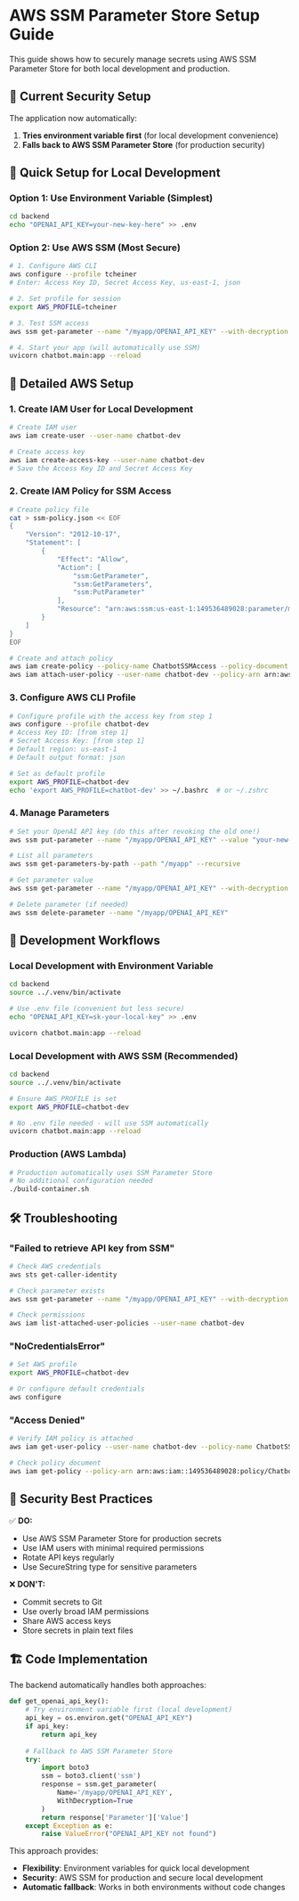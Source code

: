 # AWS SSM Parameter Store Setup Guide

This guide shows how to securely manage secrets using AWS SSM Parameter Store for both local development and production.

## 🔐 **Current Security Setup**

The application now automatically:
1. **Tries environment variable first** (for local development convenience)
2. **Falls back to AWS SSM Parameter Store** (for production security)

## 🚀 **Quick Setup for Local Development**

### Option 1: Use Environment Variable (Simplest)
```bash
cd backend
echo "OPENAI_API_KEY=your-new-key-here" >> .env
```

### Option 2: Use AWS SSM (Most Secure)
```bash
# 1. Configure AWS CLI
aws configure --profile tcheiner
# Enter: Access Key ID, Secret Access Key, us-east-1, json

# 2. Set profile for session
export AWS_PROFILE=tcheiner

# 3. Test SSM access
aws ssm get-parameter --name "/myapp/OPENAI_API_KEY" --with-decryption

# 4. Start your app (will automatically use SSM)
uvicorn chatbot.main:app --reload
```

## 🔧 **Detailed AWS Setup**

### 1. **Create IAM User for Local Development**
```bash
# Create IAM user
aws iam create-user --user-name chatbot-dev

# Create access key
aws iam create-access-key --user-name chatbot-dev
# Save the Access Key ID and Secret Access Key
```

### 2. **Create IAM Policy for SSM Access**
```bash
# Create policy file
cat > ssm-policy.json << EOF
{
    "Version": "2012-10-17",
    "Statement": [
        {
            "Effect": "Allow",
            "Action": [
                "ssm:GetParameter",
                "ssm:GetParameters",
                "ssm:PutParameter"
            ],
            "Resource": "arn:aws:ssm:us-east-1:149536489028:parameter/myapp/*"
        }
    ]
}
EOF

# Create and attach policy
aws iam create-policy --policy-name ChatbotSSMAccess --policy-document file://ssm-policy.json
aws iam attach-user-policy --user-name chatbot-dev --policy-arn arn:aws:iam::149536489028:policy/ChatbotSSMAccess
```

### 3. **Configure AWS CLI Profile**
```bash
# Configure profile with the access key from step 1
aws configure --profile chatbot-dev
# Access Key ID: [from step 1]
# Secret Access Key: [from step 1] 
# Default region: us-east-1
# Default output format: json

# Set as default profile
export AWS_PROFILE=chatbot-dev
echo 'export AWS_PROFILE=chatbot-dev' >> ~/.bashrc  # or ~/.zshrc
```

### 4. **Manage Parameters**
```bash
# Set your OpenAI API key (do this after revoking the old one!)
aws ssm put-parameter --name "/myapp/OPENAI_API_KEY" --value "your-new-openai-key" --type "SecureString" --overwrite

# List all parameters
aws ssm get-parameters-by-path --path "/myapp" --recursive

# Get parameter value
aws ssm get-parameter --name "/myapp/OPENAI_API_KEY" --with-decryption

# Delete parameter (if needed)
aws ssm delete-parameter --name "/myapp/OPENAI_API_KEY"
```

## 🔄 **Development Workflows**

### Local Development with Environment Variable
```bash
cd backend
source ../.venv/bin/activate

# Use .env file (convenient but less secure)
echo "OPENAI_API_KEY=sk-your-local-key" >> .env

uvicorn chatbot.main:app --reload
```

### Local Development with AWS SSM (Recommended)
```bash
cd backend
source ../.venv/bin/activate

# Ensure AWS_PROFILE is set
export AWS_PROFILE=chatbot-dev

# No .env file needed - will use SSM automatically
uvicorn chatbot.main:app --reload
```

### Production (AWS Lambda)
```bash
# Production automatically uses SSM Parameter Store
# No additional configuration needed
./build-container.sh
```

## 🛠️ **Troubleshooting**

### "Failed to retrieve API key from SSM"
```bash
# Check AWS credentials
aws sts get-caller-identity

# Check parameter exists
aws ssm get-parameter --name "/myapp/OPENAI_API_KEY" --with-decryption

# Check permissions
aws iam list-attached-user-policies --user-name chatbot-dev
```

### "NoCredentialsError"
```bash
# Set AWS profile
export AWS_PROFILE=chatbot-dev

# Or configure default credentials
aws configure
```

### "Access Denied"
```bash
# Verify IAM policy is attached
aws iam get-user-policy --user-name chatbot-dev --policy-name ChatbotSSMAccess

# Check policy document
aws iam get-policy --policy-arn arn:aws:iam::149536489028:policy/ChatbotSSMAccess
```

## 🔐 **Security Best Practices**

✅ **DO:**
- Use AWS SSM Parameter Store for production secrets
- Use IAM users with minimal required permissions
- Rotate API keys regularly
- Use SecureString type for sensitive parameters

❌ **DON'T:**
- Commit secrets to Git
- Use overly broad IAM permissions
- Share AWS access keys
- Store secrets in plain text files

## 🏗️ **Code Implementation**

The backend automatically handles both approaches:

```python
def get_openai_api_key():
    # Try environment variable first (local development)
    api_key = os.environ.get("OPENAI_API_KEY")
    if api_key:
        return api_key
    
    # Fallback to AWS SSM Parameter Store
    try:
        import boto3
        ssm = boto3.client('ssm')
        response = ssm.get_parameter(
            Name='/myapp/OPENAI_API_KEY',
            WithDecryption=True
        )
        return response['Parameter']['Value']
    except Exception as e:
        raise ValueError("OPENAI_API_KEY not found")
```

This approach provides:
- **Flexibility**: Environment variables for quick local development
- **Security**: AWS SSM for production and secure local development
- **Automatic fallback**: Works in both environments without code changes
